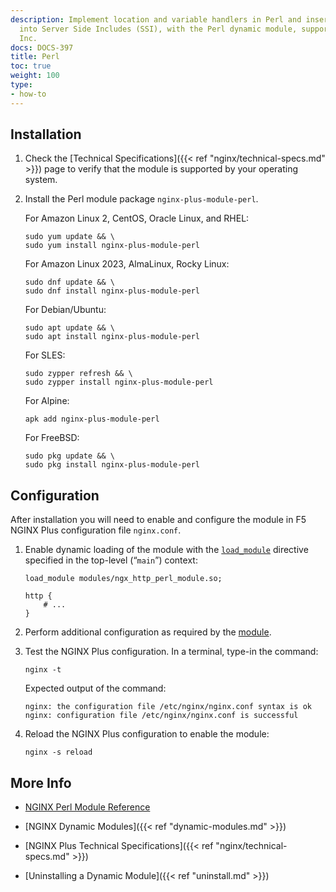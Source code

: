 ```yaml
---
description: Implement location and variable handlers in Perl and insert Perl calls
  into Server Side Includes (SSI), with the Perl dynamic module, supported by NGINX,
  Inc.
docs: DOCS-397
title: Perl
toc: true
weight: 100
type:
- how-to
---
```


<span id="install"></span>
## Installation

1. Check the [Technical Specifications]({{< ref "nginx/technical-specs.md" >}}) page to verify that the module is supported by your operating system.

2. Install the Perl module package `nginx-plus-module-perl`.

   For Amazon Linux 2, CentOS, Oracle Linux, and RHEL:

   ```shell
   sudo yum update && \
   sudo yum install nginx-plus-module-perl
   ```

   For Amazon Linux 2023, AlmaLinux, Rocky Linux:

   ```shell
   sudo dnf update && \
   sudo dnf install nginx-plus-module-perl
   ```

   For Debian/Ubuntu:

   ```shell
   sudo apt update && \
   sudo apt install nginx-plus-module-perl
   ```

   For SLES:

   ```shell
   sudo zypper refresh && \
   sudo zypper install nginx-plus-module-perl
   ```

   For Alpine:

   ```shell
   apk add nginx-plus-module-perl
   ```

   For FreeBSD:

   ```shell
   sudo pkg update && \
   sudo pkg install nginx-plus-module-perl
   ```


<span id="configure"></span>

## Configuration

After installation you will need to enable and configure the module in F5 NGINX Plus configuration file `nginx.conf`.

1. Enable dynamic loading of the module with the [`load_module`](https://nginx.org/en/docs/ngx_core_module.html#load_module) directive specified in the top-level (“`main`”) context:

   ```nginx
   load_module modules/ngx_http_perl_module.so;

   http {
       # ...
   }
   ```

2. Perform additional configuration as required by the [module](https://nginx.org/en/docs/http/ngx_http_perl_module.html).

3. Test the NGINX Plus configuration. In a terminal, type-in the command:

    ```shell
    nginx -t
    ```

    Expected output of the command:

    ```shell
    nginx: the configuration file /etc/nginx/nginx.conf syntax is ok
    nginx: configuration file /etc/nginx/nginx.conf is successful
    ```

4. Reload the NGINX Plus configuration to enable the module:

    ```shell
    nginx -s reload
    ```


<span id="info"></span>
## More Info

- [NGINX Perl Module Reference](https://nginx.org/en/docs/http/ngx_http_perl_module.html)

- [NGINX Dynamic Modules]({{< ref "dynamic-modules.md" >}})

- [NGINX Plus Technical Specifications]({{< ref "nginx/technical-specs.md" >}})

- [Uninstalling a Dynamic Module]({{< ref "uninstall.md" >}})
